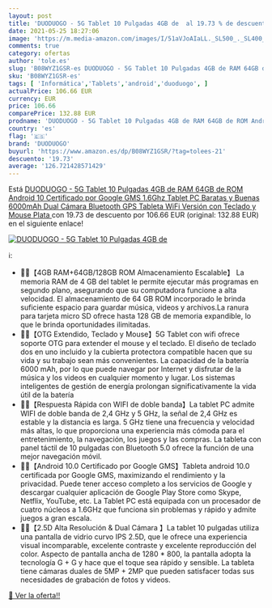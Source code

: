 ```yaml
---
layout: post
title: 'DUODUOGO - 5G Tablet 10 Pulgadas 4GB de  al 19.73 % de descuento'
date: 2021-05-25 18:27:06
image: 'https://m.media-amazon.com/images/I/51aVJoAIaLL._SL500_._SL400_.jpg'
comments: true
category: ofertas
author: 'tole.es'
slug: 'B08WYZ1GSR-es DUODUOGO - 5G Tablet 10 Pulgadas 4GB de RAM 64GB de ROM...'
sku: 'B08WYZ1GSR-es'
tags: [ 'Informática','Tablets','android','duoduogo', ]
actualPrice: 106.66 EUR
currency: EUR
price: 106.66
comparePrice: 132.88 EUR
prodname: 'DUODUOGO - 5G Tablet 10 Pulgadas 4GB de RAM 64GB de ROM Android 10 Certificado por Google GMS 1.6Ghz Tablet PC Baratas y Buenas 6000mAh Dual Cámara Bluetooth GPS Tableta WiFi Versión con Teclado y Mouse Plata '
country: 'es'
flag: '🇪🇸'
brand: 'DUODUOGO'
buyurl: 'https://www.amazon.es/dp/B08WYZ1GSR/?tag=tolees-21'
descuento: '19.73'
average: '126.721428571429'
---
```


Está [DUODUOGO - 5G Tablet 10 Pulgadas 4GB de RAM 64GB de ROM Android 10 Certificado por Google GMS 1.6Ghz Tablet PC Baratas y Buenas 6000mAh Dual Cámara Bluetooth GPS Tableta WiFi Versión con Teclado y Mouse Plata ](https://www.amazon.es/dp/B08WYZ1GSR/?tag=tolees-21) con 19.73 de descuento por 106.66 EUR (original: 132.88 EUR) en el siguiente enlace!

[![DUODUOGO - 5G Tablet 10 Pulgadas 4GB de ](https://m.media-amazon.com/images/I/51aVJoAIaLL._SL500_._SL400_.jpg)](https://www.amazon.es/dp/B08WYZ1GSR/?tag=tolees-21)

ℹ️:

- 🏃‍♂️【4GB RAM+64GB/128GB ROM Almacenamiento Escalable】 La memoria RAM de 4 GB del tablet le permite ejecutar más programas en segundo plano, asegurando que su computadora funcione a alta velocidad. El almacenamiento de 64 GB ROM incorporado le brinda suficiente espacio para guardar música, videos y archivos.La ranura para tarjeta micro SD ofrece hasta 128 GB de memoria expandible, lo que le brinda oportunidades ilimitadas.
- 🏃‍♂️【OTG Extendido, Teclado y Mouse】5G Tablet con wifi ofrece soporte OTG para extender el mouse y el teclado. El diseño de teclado dos en uno incluido y la cubierta protectora compatible hacen que su vida y su trabajo sean más convenientes. La capacidad de la batería 6000 mAh, por lo que puede navegar por Internet y disfrutar de la música y los videos en cualquier momento y lugar. Los sistemas inteligentes de gestión de energía prolongan significativamente la vida útil de la batería
- 🏃‍♂️【Respuesta Rápida con WIFI de doble banda】La tablet PC admite WIFI de doble banda de 2,4 GHz y 5 GHz, la señal de 2,4 GHz es estable y la distancia es larga. 5 GHz tiene una frecuencia y velocidad más altas, lo que proporciona una experiencia más cómoda para el entretenimiento, la navegación, los juegos y las compras. La tableta con panel táctil de 10 pulgadas con Bluetooth 5.0 ofrece la función de una mejor navegación móvil.
- 🏃‍♂️【Android 10.0 Certificado por Google GMS】Tableta android 10.0 certificada por Google GMS, maximizando el rendimiento y la privacidad. Puede tener acceso completo a los servicios de Google y descargar cualquier aplicación de Google Play Store como Skype, Netflix, YouTube, etc. La Tablet PC está equipada con un procesador de cuatro núcleos a 1.6GHz que funciona sin problemas y rápido y admite juegos a gran escala.
- 🏃‍♂️【2.5D Alta Resolución & Dual Cámara 】La tablet 10 pulgadas utiliza una pantalla de vidrio curvo IPS 2.5D, que le ofrece una experiencia visual incomparable, excelente contraste y excelente reproducción del color. Aspecto de pantalla ancha de 1280 * 800, la pantalla adopta la tecnología G + G y hace que el toque sea rápido y sensible. La tableta tiene cámaras duales de 5MP + 2MP que pueden satisfacer todas sus necesidades de grabación de fotos y videos.

[🛒 Ver la oferta!!](https://www.amazon.es/dp/B08WYZ1GSR/?tag=tolees-21)
